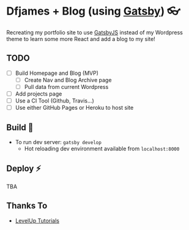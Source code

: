 # Dfjames + Blog (using [Gatsby][1]) 👓

Recreating my portfolio site to use [GatsbyJS][1] instead of my Wordpress theme to learn some more React and add a blog to my site!

## TODO
- [ ] Build Homepage and Blog (MVP)
  - [ ] Create Nav and Blog Archive page
  - [ ] Pull data from current Wordpress
- [ ] Add projects page
- [ ] Use a CI Tool (Github, Travis...) 
- [ ] Use either GitHub Pages or Heroku to host site

## Build 🔧
- To run dev server: ```gatsby develop```
  - Hot reloading dev environment available from ```localhost:8000```

## Deploy :zap:
TBA

## Thanks To
- [LevelUp Tutorials](https://www.leveluptutorials.com)


[1]: https://www.gatsbyjs.org